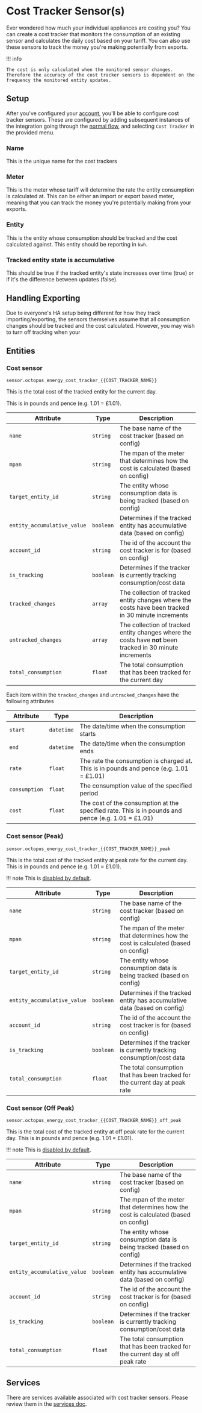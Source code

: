 # Cost Tracker Sensor(s)

Ever wondered how much your individual appliances are costing you? You can create a cost tracker that monitors the consumption of an existing sensor and calculates the daily cost based on your tariff. You can also use these sensors to track the money you're making potentially from exports.

!!! info

    The cost is only calculated when the monitored sensor changes. Therefore the accuracy of the cost tracker sensors is dependent on the frequency the monitored entity updates.

## Setup

After you've configured your [account](./account.md), you'll be able to configure cost tracker sensors. These are configured by adding subsequent instances of the integration going through the [normal flow](https://my.home-assistant.io/redirect/config_flow_start/?domain=octopus_energy), and selecting `Cost Tracker` in the provided menu.

### Name

This is the unique name for the cost trackers

### Meter

This is the meter whose tariff will determine the rate the entity consumption is calculated at. This can be either an import or export based meter, meaning that you can track the money you're potentially making from your exports.

### Entity

This is the entity whose consumption should be tracked and the cost calculated against. This entity should be reporting in `kwh`.

### Tracked entity state is accumulative

This should be true if the tracked entity's state increases over time (true) or if it's the difference between updates (false).

## Handling Exporting

Due to everyone's HA setup being different for how they track importing/exporting, the sensors themselves assume that all consumption changes should be tracked and the cost calculated. However, you may wish to turn off tracking when your

## Entities

### Cost sensor

`sensor.octopus_energy_cost_tracker_{{COST_TRACKER_NAME}}`

This is the total cost of the tracked entity for the current day.

This is in pounds and pence (e.g. 1.01 = £1.01).

| Attribute | Type | Description |
|-----------|------|-------------|
| `name` | `string` | The base name of the cost tracker (based on config) |
| `mpan` | `string` | The mpan of the meter that determines how the cost is calculated (based on config) |
| `target_entity_id` | `string` | The entity whose consumption data is being tracked (based on config) |
| `entity_accumulative_value` | `boolean` | Determines if the tracked entity has accumulative data (based on config) |
| `account_id` | `string` | The id of the account the cost tracker is for (based on config) |
| `is_tracking` | `boolean` | Determines if the tracker is currently tracking consumption/cost data |
| `tracked_changes` | `array` | The collection of tracked entity changes where the costs have been tracked in 30 minute increments |
| `untracked_changes` | `array` | The collection of tracked entity changes where the costs have **not** been tracked in 30 minute increments |
| `total_consumption` | `float` | The total consumption that has been tracked for the current day |

Each item within the `tracked_changes` and `untracked_changes` have the following attributes

| Attribute | Type | Description |
|-----------|------|-------------|
| `start` | `datetime` | The date/time when the consumption starts |
| `end` | `datetime` | The date/time when the consumption ends |
| `rate` | `float` | The rate the consumption is charged at. This is in pounds and pence (e.g. 1.01 = £1.01) |
| `consumption` | `float` | The consumption value of the specified period |
| `cost` | `float` | The cost of the consumption at the specified rate. This is in pounds and pence (e.g. 1.01 = £1.01) |

### Cost sensor (Peak)

`sensor.octopus_energy_cost_tracker_{{COST_TRACKER_NAME}}_peak`

This is the total cost of the tracked entity at peak rate for the current day. This is in pounds and pence (e.g. 1.01 = £1.01).

!!! note
    This is [disabled by default](../faq.md#there-are-entities-that-are-disabled-why-are-they-disabled-and-how-do-i-enable-them).

| Attribute | Type | Description |
|-----------|------|-------------|
| `name` | `string` | The base name of the cost tracker (based on config) |
| `mpan` | `string` | The mpan of the meter that determines how the cost is calculated (based on config) |
| `target_entity_id` | `string` | The entity whose consumption data is being tracked (based on config) |
| `entity_accumulative_value` | `boolean` | Determines if the tracked entity has accumulative data (based on config) |
| `account_id` | `string` | The id of the account the cost tracker is for (based on config) |
| `is_tracking` | `boolean` | Determines if the tracker is currently tracking consumption/cost data |
| `total_consumption` | `float` | The total consumption that has been tracked for the current day at peak rate |

### Cost sensor (Off Peak)

`sensor.octopus_energy_cost_tracker_{{COST_TRACKER_NAME}}_off_peak`

This is the total cost of the tracked entity at off peak rate for the current day. This is in pounds and pence (e.g. 1.01 = £1.01).

!!! note
    This is [disabled by default](../faq.md#there-are-entities-that-are-disabled-why-are-they-disabled-and-how-do-i-enable-them).

| Attribute | Type | Description |
|-----------|------|-------------|
| `name` | `string` | The base name of the cost tracker (based on config) |
| `mpan` | `string` | The mpan of the meter that determines how the cost is calculated (based on config) |
| `target_entity_id` | `string` | The entity whose consumption data is being tracked (based on config) |
| `entity_accumulative_value` | `boolean` | Determines if the tracked entity has accumulative data (based on config) |
| `account_id` | `string` | The id of the account the cost tracker is for (based on config) |
| `is_tracking` | `boolean` | Determines if the tracker is currently tracking consumption/cost data |
| `total_consumption` | `float` | The total consumption that has been tracked for the current day at off peak rate |

## Services

There are services available associated with cost tracker sensors. Please review them in the [services doc](../services.md#update_cost_tracker).